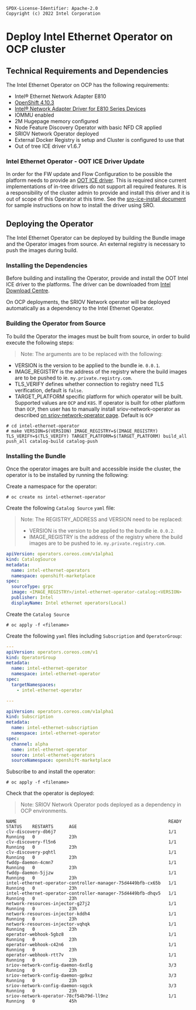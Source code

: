 ```text
SPDX-License-Identifier: Apache-2.0
Copyright (c) 2022 Intel Corporation
```
# Deploy Intel Ethernet Operator on OCP cluster


## Technical Requirements and Dependencies

The Intel Ethernet Operator on OCP has the following requirements:

- Intel® Ethernet Network Adapter E810
- [OpenShift 4.10.3](https://docs.openshift.com/container-platform/4.10/release_notes/ocp-4-10-release-notes.html)
- [Intel® Network Adapter Driver for E810 Series Devices](https://www.intel.com/content/www/us/en/download/19630/intel-network-adapter-driver-for-e810-series-devices-under-linux.html)
- IOMMU enabled
- 2M Hugepage memory configured
- Node Feature Discovery Operator with basic NFD CR applied
- SRIOV Network Operator deployed
- External Docker Registry is setup and Cluster is configured to use that
- Out of tree ICE driver v1.6.7

### Intel Ethernet Operator - OOT ICE Driver Update

In order for the FW update and Flow Configuration to be possible the platform needs to provide an [OOT ICE driver](https://www.intel.com/content/www/us/en/download/19630/intel-network-adapter-driver-for-e810-series-devices-under-linux.html). This is required since current implementations of in-tree drivers do not support all required features.
It is a responsibility of the cluster admin to provide and install this driver and it is out of scope of this Operator at this time. See the [sro-ice-install document](oot-ice-driver/sro-ice-install.md) for sample instructions on how to install the driver using SRO.


## Deploying the Operator

The Intel Ethernet Operator can be deployed by building the Bundle image and the Operator images from source. An external registry is necessary to push the images during build.

### Installing the Dependencies

Before building and installing the Operator, provide and install the OOT Intel ICE driver to the platforms. The driver can be downloaded from [Intel Download Centre](https://www.intel.com/content/www/us/en/download/19630/intel-network-adapter-driver-for-e810-series-devices-under-linux.html).

On OCP deployments, the SRIOV Network operator will be deployed automatically as a dependency to the Intel Ethernet Operator.

### Building the Operator from Source

To build the Operator the images must be built from source, in order to build execute the following steps:

> Note: The arguments are to be replaced with the following:
>
* VERSION is the version to be applied to the bundle ie. `0.0.1`.
* IMAGE_REGISTRY is the address of the registry where the build images are to be pushed to ie. `my.private.registry.com`.
* TLS_VERIFY defines whether connection to registry need TLS verification, default is `false`.
* TARGET_PLATFORM specific platform for which operator will be built. Supported values are `OCP` and `K8S`. If operator is built for other platform than `OCP`, 
then user has to manually install sriov-network-operator as described [on sriov-network-operator page](https://github.com/k8snetworkplumbingwg/sriov-network-operator). Default is `OCP` 
```shell
# cd intel-ethernet-operator
# make VERSION=$(VERSION) IMAGE_REGISTRY=$(IMAGE_REGISTRY) TLS_VERIFY=$(TLS_VERIFY) TARGET_PLATFORM=$(TARGET_PLATFORM) build_all push_all catalog-build catalog-push
```

### Installing the Bundle
Once the operator images are built and accessible inside the cluster, the operator is to be installed by running the following:

Create a namespace for the operator:  
```shell
# oc create ns intel-ethernet-operator
```

Create the following `Catalog Source` `yaml` file:

> Note: The REGISTRY_ADDRESS and VERSION need to be replaced:
>
> * VERSION is the version to be applied to the bundle ie. `0.0.2`.
> * IMAGE_REGISTRY is the address of the registry where the build images are to be pushed to ie. `my.private.registry.com`.

```yaml
apiVersion: operators.coreos.com/v1alpha1
kind: CatalogSource
metadata:
  name: intel-ethernet-operators
  namespace: openshift-marketplace
spec:
  sourceType: grpc
  image: <IMAGE_REGISTRY>/intel-ethernet-operator-catalog:<VERSION>
  publisher: Intel
  displayName: Intel ethernet operators(Local)
```

Create the `Catalog Source`

```shell
# oc apply -f <filename>
```
Create the following `yaml` files including `Subscription` and `OperatorGroup`:

```yaml
---
apiVersion: operators.coreos.com/v1
kind: OperatorGroup
metadata:
  name: intel-ethernet-operator
  namespace: intel-ethernet-operator
spec:
  targetNamespaces:
    - intel-ethernet-operator

---

apiVersion: operators.coreos.com/v1alpha1
kind: Subscription
metadata:
  name: intel-ethernet-subscription
  namespace: intel-ethernet-operator
spec:
  channel: alpha
  name: intel-ethernet-operator
  source: intel-ethernet-operators
  sourceNamespace: openshift-marketplace
```

Subscribe to and install the operator:

```shell
# oc apply -f <filename>
```

Check that the operator is deployed:
> Note: SRIOV Network Operator pods deployed as a dependency in OCP environments.

```oc get pods -n intel-ethernet-operator
NAME                                                          READY   STATUS    RESTARTS      AGE
clv-discovery-db6j7                                           1/1     Running   0             23h
clv-discovery-fl5n6                                           1/1     Running   0             23h
clv-discovery-pqhtl                                           1/1     Running   0             23h
fwddp-daemon-4cmn7                                            1/1     Running   0             23h
fwddp-daemon-5jjzw                                            1/1     Running   0             23h
intel-ethernet-operator-controller-manager-75d4449bfb-cx65b   1/1     Running   0             23h
intel-ethernet-operator-controller-manager-75d4449bfb-dhqv5   1/1     Running   0             23h
network-resources-injector-g27j2                              1/1     Running   0             23h
network-resources-injector-kddh4                              1/1     Running   0             23h
network-resources-injector-vqhqk                              1/1     Running   0             23h
operator-webhook-5gbz8                                        1/1     Running   0             23h
operator-webhook-c42n6                                        1/1     Running   0             23h
operator-webhook-rtt7v                                        1/1     Running   0             23h
sriov-network-config-daemon-6xdlg                             3/3     Running   0             23h
sriov-network-config-daemon-gp9xz                             3/3     Running   0             23h
sriov-network-config-daemon-sqgck                             3/3     Running   0             23h
sriov-network-operator-78cf54b79d-ll9nz                       1/1     Running   0             45h
```

